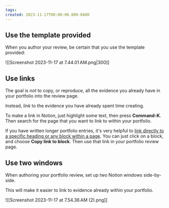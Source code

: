 ```yaml
---
tags:
created: 2023-11-17T00:00:00.000-0400
---
```

## Use the template provided

When you author your review, be certain that you use the template provided:

![[Screenshot 2023-11-17 at 7.44.01 AM.png|300]]

## Use links

The goal is *not* to copy, or reproduce, all the evidence you already have in your portfolio into the review page.

Instead, *link* to the evidence you have already spent time creating.

To make a link in Notion, just highlight some text, then press **Command-K**. Then search for the page that you want to link to within your portfolio.

If you have written longer portfolio entries, it's very helpful to [link directly to a specific heading or any block within a page](https://www.notion.so/help/create-links-and-backlinks#link-to-content-blocks). You can just click on a block, and choose **Copy link to block**. Then use that link in your portfolio review page.

## Use two windows

When authoring your portfolio review, set up two Notion windows side-by-side.

This will make it easier to link to evidence already within your portfolio.

![[Screenshot 2023-11-17 at 7.54.36 AM (2).png]]